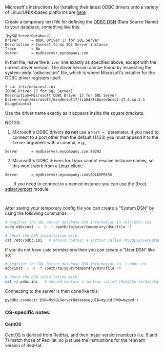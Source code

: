 Microsoft's instructions for installing their latest ODBC drivers onto a variety of Linux/UNIX-based platforms are [here](https://docs.microsoft.com/en-us/sql/connect/odbc/linux-mac/installing-the-microsoft-odbc-driver-for-sql-server).

Create a temporary text file for defining the [ODBC DSN](https://support.microsoft.com/en-ca/help/966849/what-is-a-dsn-data-source-name) (Data Source Name) to your database, something like this:

```
[MySQLServerDatabase]
Driver      = ODBC Driver 17 for SQL Server
Description = Connect to my SQL Server instance
Trace       = No
Server      = mydbserver.mycompany.com
```
    
In that file, leave the `Driver` line exactly as specified above, except with the correct driver version.  The driver version can be found by inspecting the system-wide "odbcinst.ini" file, which is where Microsoft's installer for the ODBC driver registers itself:

```
$ cat /etc/odbcinst.ini
[ODBC Driver 17 for SQL Server]
Description=Microsoft ODBC Driver 17 for SQL Server
Driver=/opt/microsoft/msodbcsql17/lib64/libmsodbcsql-17.4.so.1.1
UsageCount=1
```

Use the driver name exactly as it appears inside the square brackets.

NOTES: 

1. Microsoft's ODBC drivers **do not** use a `Port = ` parameter. If you need to connect to a port other than the default (1433) you must append it to the `Server` argument with a comma, e.g.,

```
Server      = mydbserver.mycompany.com,49242
```

2. Microsoft's ODBC drivers for Linux cannot resolve instance names, so this won't work from a Linux client:

```
Server      = mydbserver.mycompany.com\SQLEXPRESS
```

&nbsp;&nbsp;&nbsp;&nbsp;&nbsp;&nbsp;&nbsp;If you need to connect to a named instance you can use the (free) [sqlserverport](https://github.com/gordthompson/sqlserverport) module.

&nbsp;

After saving your temporary config file you can create a "System DSN" by using the following commands:

```bash
# register the SQL Server database DSN information in /etc/odbc.ini
sudo odbcinst -i -s -f /path/to/your/temporary/dsn/file -l

# check the DSN installation with:
cat /etc/odbc.ini   # should contain a section called [MySQLServerDatabase]
```

If you do not have `sudo` permissions then you can create a "User DSN" like so:

```bash
# register the SQL Server database DSN information in ~/.odbc.ini
odbcinst -i -s -f /path/to/your/temporary/dsn/file -h

# check the DSN installation with:
cat ~/.odbc.ini   # should contain a section called [MySQLServerDatabase]
```

Connecting to the server is then done like this:

    pyodbc.connect('DSN=MySQLServerDatabase;UID=myuid;PWD=mypwd')

### OS-specific notes:

#### CentOS

CentOS is derived from RedHat, and their major version numbers (i.e. 6 and 7) match those of RedHat, so just use the instructions for the relevant version of RedHat.